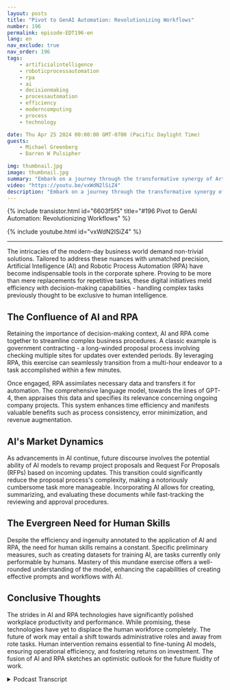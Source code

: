 ```yaml
---
layout: posts
title: "Pivot to GenAI Automation: Revolutionizing Workflows"
number: 196
permalink: episode-EDT196-en
lang: en
nav_exclude: true
nav_order: 196
tags:
    - artificialintelligence
    - roboticprocessautomation
    - rpa
    - ai
    - decisionmaking
    - processautomation
    - efficiency
    - moderncomputing
    - process
    - technology

date: Thu Apr 25 2024 00:00:00 GMT-0700 (Pacific Daylight Time)
guests:
    - Michael Greenberg
    - Darren W Pulsipher

img: thumbnail.jpg
image: thumbnail.jpg
summary: "Embark on a journey through the transformative synergy of Artificial Intelligence (AI) and Robotic Process Automation (RPA), as discussed in an enlightening interview between Darren Pulsipher and Michael Greenberg. From expediting government contracting to envisioning AI's role in proposal management, this video illuminates the evolving landscape of corporate efficiency and human-machine collaboration, offering a glimpse into the future of work dynamics and productivity enhancement."
video: "https://youtu.be/vxWdN2lSiZ4"
description: "Embark on a journey through the transformative synergy of Artificial Intelligence (AI) and Robotic Process Automation (RPA), as discussed in an enlightening interview between Darren Pulsipher and Michael Greenberg. From expediting government contracting to envisioning AI's role in proposal management, this video illuminates the evolving landscape of corporate efficiency and human-machine collaboration, offering a glimpse into the future of work dynamics and productivity enhancement."
---
```


<div>
{% include transistor.html id="6603f5f5" title="#196 Pivot to GenAI Automation: Revolutionizing Workflows" %}

{% include youtube.html id="vxWdN2lSiZ4" %}
</div>

---

The intricacies of the modern-day business world demand non-trivial solutions. Tailored to address these nuances with unmatched precision, Artificial Intelligence (AI) and Robotic Process Automation (RPA) have become indispensable tools in the corporate sphere. Proving to be more than mere replacements for repetitive tasks, these digital initiatives meld efficiency with decision-making capabilities - handling complex tasks previously thought to be exclusive to human intelligence. 

## The Confluence of AI and RPA

Retaining the importance of decision-making context, AI and RPA come together to streamline complex business procedures. A classic example is government contracting - a long-winded proposal process involving checking multiple sites for updates over extended periods. By leveraging RPA, this exercise can seamlessly transition from a multi-hour endeavor to a task accomplished within a few minutes. 

Once engaged, RPA assimilates necessary data and transfers it for automation. The comprehensive language model, towards the lines of GPT-4, then appraises this data and specifies its relevance concerning ongoing company projects. This system enhances time efficiency and manifests valuable benefits such as process consistency, error minimization, and revenue augmentation. 

## AI's Market Dynamics

As advancements in AI continue, future discourse involves the potential ability of AI models to revamp project proposals and Request For Proposals (RFPs) based on incoming updates. This transition could significantly reduce the proposal process's complexity, making a notoriously cumbersome task more manageable. Incorporating AI allows for creating, summarizing, and evaluating these documents while fast-tracking the reviewing and approval procedures. 

## The Evergreen Need for Human Skills

Despite the efficiency and ingenuity annotated to the application of AI and RPA, the need for human skills remains a constant. Specific preliminary measures, such as creating datasets for training AI, are tasks currently only performable by humans. Mastery of this mundane exercise offers a well-rounded understanding of the model, enhancing the capabilities of creating effective prompts and workflows with AI. 

## Conclusive Thoughts

The strides in AI and RPA technologies have significantly polished workplace productivity and performance. While promising, these technologies have yet to displace the human workforce completely. The future of work may entail a shift towards administrative roles and away from rote tasks. Human intervention remains essential to fine-tuning AI models, ensuring operational efficiency, and fostering returns on investment. The fusion of AI and RPA sketches an optimistic outlook for the future fluidity of work. 



<details>
<summary> Podcast Transcript </summary>

<p></p>

</details>
